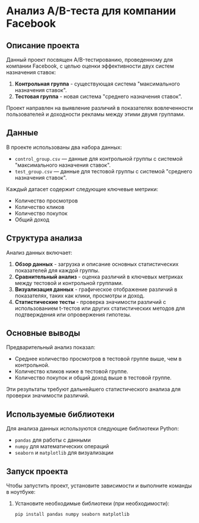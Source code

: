 # Анализ A/B-теста для компании Facebook

## Описание проекта
Данный проект посвящен A/B-тестированию, проведенному для компании Facebook, с целью оценки эффективности двух систем назначения ставок:
1. **Контрольная группа** - существующая система "максимального назначения ставок".
2. **Тестовая группа** - новая система "среднего назначения ставок".

Проект направлен на выявление различий в показателях вовлеченности пользователей и доходности рекламы между этими двумя группами.

## Данные
В проекте использованы два набора данных:
- `control_group.csv` — данные для контрольной группы с системой "максимального назначения ставок".
- `test_group.csv` — данные для тестовой группы с системой "среднего назначения ставок".

Каждый датасет содержит следующие ключевые метрики:
- Количество просмотров
- Количество кликов
- Количество покупок
- Общий доход

## Структура анализа
Анализ данных включает:
1. **Обзор данных** - загрузка и описание основных статистических показателей для каждой группы.
2. **Сравнительный анализ** - оценка различий в ключевых метриках между тестовой и контрольной группами.
3. **Визуализация данных** - графическое отображение различий в показателях, таких как клики, просмотры и доход.
4. **Статистические тесты** - проверка значимости различий с использованием t-тестов или других статистических методов для подтверждения или опровержения гипотезы.

## Основные выводы
Предварительный анализ показал:
- Среднее количество просмотров в тестовой группе выше, чем в контрольной.
- Количество кликов ниже в тестовой группе.
- Количество покупок и общий доход выше в тестовой группе.

Эти результаты требуют дальнейшего статистического анализа для проверки значимости различий.

## Используемые библиотеки
Для анализа данных используются следующие библиотеки Python:
- `pandas` для работы с данными
- `numpy` для математических операций
- `seaborn` и `matplotlib` для визуализации

## Запуск проекта
Чтобы запустить проект, установите зависимости и выполните команды в ноутбуке:
1. Установите необходимые библиотеки (при необходимости):
   ```bash
   pip install pandas numpy seaborn matplotlib
